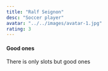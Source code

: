 ```yaml
---
title: "Ralf Seignon"
desc: "Soccer player"
avatar: "../../images/avatar-1.jpg"
rating: 3
---
```

#### Good ones
There is only slots but good ones 
